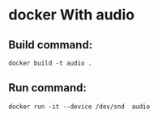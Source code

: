 # docker With audio
## Build command:
`docker build -t audio .`
## Run command:
`docker run -it --device /dev/snd  audio`
